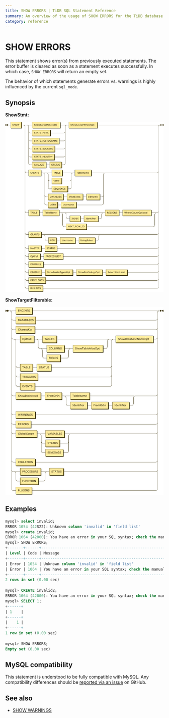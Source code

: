 ```yaml
---
title: SHOW ERRORS | TiDB SQL Statement Reference
summary: An overview of the usage of SHOW ERRORS for the TiDB database.
category: reference
---
```


# SHOW ERRORS

This statement shows error(s) from previously executed statements. The error buffer is cleared as soon as a statement executes successfully.  In which case, `SHOW ERRORS` will return an empty set.

The behavior of which statements generate errors vs. warnings is highly influenced by the current `sql_mode`.

## Synopsis

**ShowStmt:**

![ShowStmt](/media/sqlgram/ShowStmt.png)

**ShowTargetFilterable:**

![ShowTargetFilterable](/media/sqlgram/ShowTargetFilterable.png)

## Examples

```sql
mysql> select invalid;
ERROR 1054 (42S22): Unknown column 'invalid' in 'field list'
mysql> create invalid;
ERROR 1064 (42000): You have an error in your SQL syntax; check the manual that corresponds to your TiDB version for the right syntax to use line 1 column 14 near "invalid"
mysql> SHOW ERRORS;
+-------+------+-----------------------------------------------------------------------------------------------------------------------------------------------------------+
| Level | Code | Message                                                                                                                                                   |
+-------+------+-----------------------------------------------------------------------------------------------------------------------------------------------------------+
| Error | 1054 | Unknown column 'invalid' in 'field list'                                                                                                                  |
| Error | 1064 | You have an error in your SQL syntax; check the manual that corresponds to your TiDB version for the right syntax to use line 1 column 14 near "invalid"  |
+-------+------+-----------------------------------------------------------------------------------------------------------------------------------------------------------+
2 rows in set (0.00 sec)

mysql> CREATE invalid2;
ERROR 1064 (42000): You have an error in your SQL syntax; check the manual that corresponds to your TiDB version for the right syntax to use line 1 column 15 near "invalid2"
mysql> SELECT 1;
+------+
| 1    |
+------+
|    1 |
+------+
1 row in set (0.00 sec)

mysql> SHOW ERRORS;
Empty set (0.00 sec)
```

## MySQL compatibility

This statement is understood to be fully compatible with MySQL. Any compatibility differences should be [reported via an issue](/report-issue.md) on GitHub.

## See also

* [SHOW WARNINGS](/reference/sql/statements/show-warnings.md)
